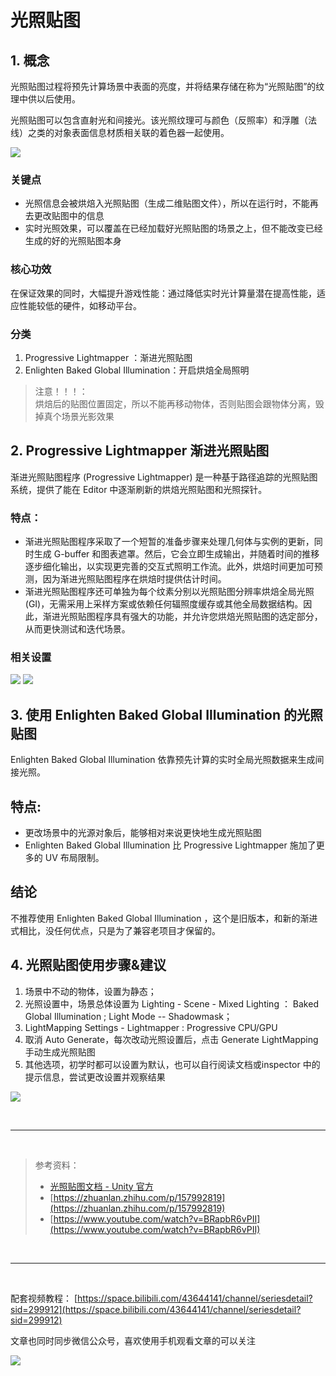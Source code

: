 # 光照贴图

## 1. 概念

光照贴图过程将预先计算场景中表面的亮度，并将结果存储在称为“光照贴图”的纹理中供以后使用。

光照贴图可以包含直射光和间接光。该光照纹理可与颜色（反照率）和浮雕（法线）之类的对象表面信息材质相关联的着色器一起使用。

![](../imgs/Lightmap.png)

### 关键点

* 光照信息会被烘焙入光照贴图（生成二维贴图文件），所以在运行时，不能再去更改贴图中的信息
* 实时光照效果，可以覆盖在已经加载好光照贴图的场景之上，但不能改变已经生成的好的光照贴图本身

### 核心功效

在保证效果的同时，大幅提升游戏性能：通过降低实时光计算量潜在提高性能，适应性能较低的硬件，如移动平台。

### 分类
1. Progressive Lightmapper ：渐进光照贴图
2. Enlighten Baked Global Illumination：开启烘焙全局照明

> 注意！！！：  
> 烘焙后的贴图位置固定，所以不能再移动物体，否则贴图会跟物体分离，毁掉真个场景光影效果

## 2. Progressive Lightmapper 渐进光照贴图

渐进光照贴图程序 (Progressive Lightmapper) 是一种基于路径追踪的光照贴图系统，提供了能在 Editor 中逐渐刷新的烘焙光照贴图和光照探针。

### 特点：
* 渐进光照贴图程序采取了一个短暂的准备步骤来处理几何体与实例的更新，同时生成 G-buffer 和图表遮罩。然后，它会立即生成输出，并随着时间的推移逐步细化输出，以实现更完善的交互式照明工作流。此外，烘焙时间更加可预测，因为渐进光照贴图程序在烘焙时提供估计时间。
* 渐进光照贴图程序还可单独为每个纹素分别以光照贴图分辨率烘焙全局光照 (GI)，无需采用上采样方案或依赖任何辐照度缓存或其他全局数据结构。因此，渐进光照贴图程序具有强大的功能，并允许您烘焙光照贴图的选定部分，从而更快测试和迭代场景。

### 相关设置

![](../imgs/lp01.png)
![](../imgs/lp02.png)


## 3. 使用 Enlighten Baked Global Illumination 的光照贴图

Enlighten Baked Global Illumination 依靠预先计算的实时全局光照数据来生成间接光照。

## 特点:
* 更改场景中的光源对象后，能够相对来说更快地生成光照贴图
* Enlighten Baked Global Illumination 比 Progressive Lightmapper 施加了更多的 UV 布局限制。

## 结论

不推荐使用  Enlighten Baked Global Illumination ，这个是旧版本，和新的渐进式相比，没任何优点，只是为了兼容老项目才保留的。

## 4. 光照贴图使用步骤&建议

1. 场景中不动的物体，设置为静态；
2. 光照设置中，场景总体设置为 Lighting - Scene - Mixed Lighting ： Baked Global Illumination ; Light Mode -- Shadowmask；
3. LightMapping Settings - Lightmapper : Progressive CPU/GPU
4. 取消 Auto Generate，每次改动光照设置后，点击 Generate LightMapping 手动生成光照贴图
5. 其他选项，初学时都可以设置为默认，也可以自行阅读文档或inspector 中的提示信息，尝试更改设置并观察结果

![](../imgs/lp4.png)

<br>
<hr>
<br>

> 参考资料：
> * [光照贴图文档 - Unity 官方](https://docs.unity3d.com/cn/current/Manual/Lightmappers.html)
> * [https://zhuanlan.zhihu.com/p/157992819](https://zhuanlan.zhihu.com/p/157992819)
> * [https://www.youtube.com/watch?v=BRapbR6vPII](https://www.youtube.com/watch?v=BRapbR6vPII)

<br>
<hr>
<br>

配套视频教程：
[https://space.bilibili.com/43644141/channel/seriesdetail?sid=299912](https://space.bilibili.com/43644141/channel/seriesdetail?sid=299912)

文章也同时同步微信公众号，喜欢使用手机观看文章的可以关注

![](../imgs/微信公众号二维码.jpg)

